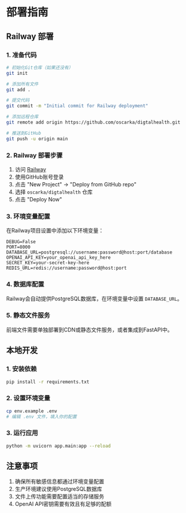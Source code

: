 # 部署指南

## Railway 部署

### 1. 准备代码
```bash
# 初始化Git仓库（如果还没有）
git init

# 添加所有文件
git add .

# 提交代码
git commit -m "Initial commit for Railway deployment"

# 添加远程仓库
git remote add origin https://github.com/oscarka/digtalhealth.git

# 推送到GitHub
git push -u origin main
```

### 2. Railway 部署步骤

1. 访问 [Railway](https://railway.app)
2. 使用GitHub账号登录
3. 点击 "New Project" -> "Deploy from GitHub repo"
4. 选择 `oscarka/digtalhealth` 仓库
5. 点击 "Deploy Now"

### 3. 环境变量配置

在Railway项目设置中添加以下环境变量：

```
DEBUG=False
PORT=8000
DATABASE_URL=postgresql://username:password@host:port/database
OPENAI_API_KEY=your_openai_api_key_here
SECRET_KEY=your-secret-key-here
REDIS_URL=redis://username:password@host:port
```

### 4. 数据库配置

Railway会自动提供PostgreSQL数据库，在环境变量中设置 `DATABASE_URL`。

### 5. 静态文件服务

前端文件需要单独部署到CDN或静态文件服务，或者集成到FastAPI中。

## 本地开发

### 1. 安装依赖
```bash
pip install -r requirements.txt
```

### 2. 设置环境变量
```bash
cp env.example .env
# 编辑 .env 文件，填入你的配置
```

### 3. 运行应用
```bash
python -m uvicorn app.main:app --reload
```

## 注意事项

1. 确保所有敏感信息都通过环境变量配置
2. 生产环境建议使用PostgreSQL数据库
3. 文件上传功能需要配置适当的存储服务
4. OpenAI API密钥需要有效且有足够的配额
